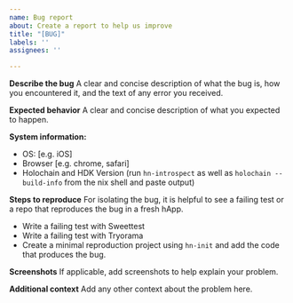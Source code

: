 ```yaml
---
name: Bug report
about: Create a report to help us improve
title: "[BUG]"
labels: ''
assignees: ''

---
```


**Describe the bug**
A clear and concise description of what the bug is, how you encountered it, and
the text of any error you received.

**Expected behavior**
A clear and concise description of what you expected to happen.

**System information:**
 - OS: [e.g. iOS]
 - Browser [e.g. chrome, safari]
 - Holochain and HDK Version (run `hn-introspect` as well as `holochain --build-info`
 from the nix shell and paste output)

**Steps to reproduce**
For isolating the bug, it is helpful to see a failing test or a repo that
reproduces the bug in a fresh hApp.

- Write a failing test with Sweettest
- Write a failing test with Tryorama
- Create a minimal reproduction project using `hn-init` and add the code that
produces the bug.

**Screenshots**
If applicable, add screenshots to help explain your problem.

**Additional context**
Add any other context about the problem here.
